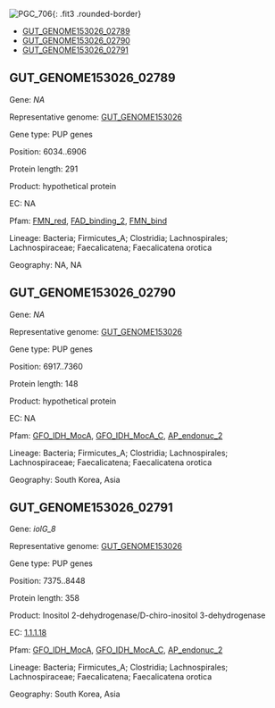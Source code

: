 ![PGC_706](../static/images/Clusters_figure/PGC_706.jpg){: .fit3 .rounded-border}

<ul id="myTab" class="nav nav-tabs">
  <li class="active">
        <a href="#tab1" data-toggle="tab">GUT_GENOME153026_02789</a>
  </li>
<li><a href="#tab2" data-toggle="tab">GUT_GENOME153026_02790</a></li>
<li><a href="#tab3" data-toggle="tab">GUT_GENOME153026_02791</a></li>
</ul>

<div id="myTabContent" class="tab-content">
  <div class="tab-pane fade in active" id="tab1">

<h2 id="GUT_GENOME153026_02789">GUT_GENOME153026_02789</h2>
<p>Gene: <em>NA</em>
<p>Representative genome: <a href="https://www.ebi.ac.uk/metagenomics/genomes/MGYG-HGUT-00176">GUT_GENOME153026</a></p>
<p>Gene type: PUP genes</p>
<p>Position: 6034..6906</p>
<p>Protein length: 291</p>
<p>Product: hypothetical protein</p>
<p>EC: NA</p>
<p>Pfam: <a href="http://pfam.xfam.org/family/FMN_red">FMN_red</a>, <a href="http://pfam.xfam.org/family/FAD_binding_2">FAD_binding_2</a>, <a href="http://pfam.xfam.org/family/FMN_bind">FMN_bind</a></p>
<p>Lineage: Bacteria; Firmicutes_A; Clostridia; Lachnospirales; Lachnospiraceae; Faecalicatena; Faecalicatena orotica</p>
<p>Geography: NA, NA</p>
  </div>

  <div class="tab-pane fade" id="tab2">

<h2 id="GUT_GENOME153026_02790">GUT_GENOME153026_02790</h2>
<p>Gene: <em>NA</em></p>
<p>Representative genome: <a href="https://www.ebi.ac.uk/metagenomics/genomes/MGYG-HGUT-00176">GUT_GENOME153026</a></p>
<p>Gene type: PUP genes</p>
<p>Position: 6917..7360</p>
<p>Protein length: 148</p>
<p>Product: hypothetical protein</p>
<p>EC: NA</p>
<p>Pfam: <a href="http://pfam.xfam.org/family/GFO_IDH_MocA">GFO_IDH_MocA</a>, <a href="http://pfam.xfam.org/family/GFO_IDH_MocA_C">GFO_IDH_MocA_C</a>, <a href="http://pfam.xfam.org/family/AP_endonuc_2">AP_endonuc_2</a></p>
<p>Lineage: Bacteria; Firmicutes_A; Clostridia; Lachnospirales; Lachnospiraceae; Faecalicatena; Faecalicatena orotica</p>
<p>Geography: South Korea, Asia</p>

  </div>
  <div class="tab-pane fade" id="tab3">

<h2 id="GUT_GENOME153026_02791">GUT_GENOME153026_02791</h2>
<p>Gene: <em>iolG_8</em></p>
<p>Representative genome: <a href="https://www.ebi.ac.uk/metagenomics/genomes/MGYG-HGUT-00176">GUT_GENOME153026</a></p>
<p>Gene type: PUP genes</p>
<p>Position: 7375..8448</p>
<p>Protein length: 358</p>
<p>Product: Inositol 2-dehydrogenase/D-chiro-inositol 3-dehydrogenase</p>
<p>EC: <a href="https://www.brenda-enzymes.org/enzyme.php?ecno=1.1.1.18">1.1.1.18</a></p>
<p>Pfam: <a href="http://pfam.xfam.org/family/GFO_IDH_MocA">GFO_IDH_MocA</a>, <a href="http://pfam.xfam.org/family/GFO_IDH_MocA_C">GFO_IDH_MocA_C</a>, <a href="http://pfam.xfam.org/family/AP_endonuc_2">AP_endonuc_2</a></p>
<p>Lineage: Bacteria; Firmicutes_A; Clostridia; Lachnospirales; Lachnospiraceae; Faecalicatena; Faecalicatena orotica</p>
<p>Geography: South Korea, Asia</p>

  </div>
</div>
